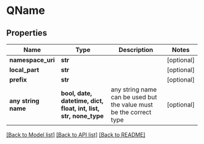 # QName


## Properties
Name | Type | Description | Notes
------------ | ------------- | ------------- | -------------
**namespace_uri** | **str** |  | [optional] 
**local_part** | **str** |  | [optional] 
**prefix** | **str** |  | [optional] 
**any string name** | **bool, date, datetime, dict, float, int, list, str, none_type** | any string name can be used but the value must be the correct type | [optional]

[[Back to Model list]](../README.md#documentation-for-models) [[Back to API list]](../README.md#documentation-for-api-endpoints) [[Back to README]](../README.md)


